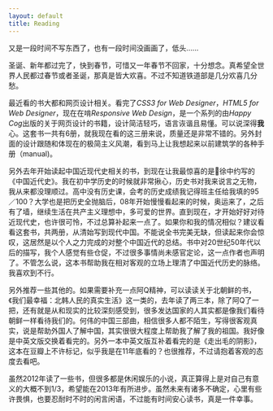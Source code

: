 ```yaml
---
layout: default
title: Reading
---
```

又是一段时间不写东西了，也有一段时间没画画了，低头……

圣诞、新年都过完了，快到春节，可惜又一年春节不回家，十分想念。真希望全世界人民都过春节或者圣诞，那真是皆大欢喜。不过不知道铁道部是几分欢喜几分愁。

最近看的书大都和网页设计相关。看完了*CSS3 for Web Designer*，*HTML5 for Web Designer*，现在在啃*Responsive Web Design*，是一个系列的由*Happy Cog*出版的关于网页设计的书籍，设计简洁轻巧，语言诙谐且易懂。可以说深得**我**心。这套书一共有6册，就我现在看的这三册来说，质量还是非常不错的。另外封面的设计跟随和体现在的极简主义风潮，看到马上让我想起来以前建筑学的各种手册（manual)。

另外去年开始读起中国近现代史相关的书，到现在让我最惊喜的是徐中约写的《中国近代史》。我在初中学历史的时候就非常揪心，历史书对我来说言之无物，我从来都没理顺过。高中没有历史课，会考的历史成绩我记得班主任给我填的95／100？大学也是把历史全抛脑后，08年开始慢慢看起来的时候，奥运来了，之后有了墙，继续生活在共产主义理想中，多可爱的世界。直到现在，才开始好好对待近现代史，也许很可怜，不过总算补起来一点了。如果你和我的情况相似？建议看看这套书，共两册，从清始写到现代中国。不能说全书完美无缺，但读起来你会惊叹，这居然是以个人之力完成的对整个中国近代的总结。书中对20世纪50年代以后的描写，我个人感觉有些仓促，不过很多事情尚未感官定论，这一点作者也声明了。不管怎么说，这本书帮助我在相对客观的立场上理清了中国近代历史的脉络。我喜欢到不行。

另外推荐一些其他的。如果需要补充一点阿Q精神，可以读读关于北朝鲜的书，《我们最幸福：北韩人民的真实生活》这一类的，去年读了两三本，除了阿Q了一把，还有就是从和现实的比较深刻感受到，很多发达国家的人其实都是像我们看待朝鲜一样看待我们的。何伟的中国三部曲，相信很多人都不陌生，写得很客观真实，说是帮助外国人了解中国，其实很很大程度上帮助我了解了我的祖国。我好像是中英文版交换着看完的。另外一本中英文版互补着看完的是《走出毛的阴影》，这本在豆瓣上不许标记，似乎我是在11年底看的？也很推荐，不过请抱着客观的态度去看吧。

虽然2012年读了一些书，但很多都是休闲娱乐的小说，真正算得上是对自己有意义的大概不到1/3，希望能在2013年有所进步。虽然未来有诸多不确定，心里有些许畏惧，也要忍耐时不时的闲言闲语，不过能有时间安心读书，真是一件幸事。
